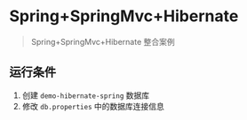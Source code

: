 # Spring+SpringMvc+Hibernate  



> Spring+SpringMvc+Hibernate  整合案例



## 运行条件

1. 创建 `demo-hibernate-spring` 数据库
2. 修改  `db.properties` 中的数据库连接信息
